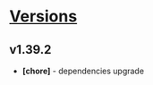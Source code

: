 # [Versions](https://github.com/Tracktor/design-system/releases)

## v1.39.2
- **[chore]** - dependencies upgrade
